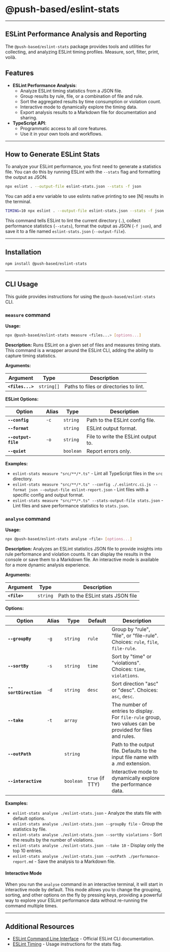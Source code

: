 # @push-based/eslint-stats

---

## ESLint Performance Analysis and Reporting

The `@push-based/eslint-stats` package provides tools and utilities for collecting, and analyzing ESLint timing profiles.
Measure, sort, filter, print, voilà.

## Features

- **ESLint Performance Analysis**:
  - Analyze ESLint timing statistics from a JSON file.
  - Group results by rule, file, or a combination of file and rule.
  - Sort the aggregated results by time consumption or violation count.
  - Interactive mode to dynamically explore the timing data.
  - Export analysis results to a Markdown file for documentation and sharing.
- **TypeScript API**:
  - Programmatic access to all core features.
  - Use it in your own tools and workflows.

---

## How to Generate ESLint Stats

To analyze your ESLint performance, you first need to generate a statistics file. You can do this by running ESLint with the `--stats` flag and formatting the output as JSON.

```bash
npx eslint . --output-file eslint-stats.json --stats -f json
```

You can add a env variable to use eslints native printing to see [N] results in the terminal.

```bash
TIMING=10 npx eslint . --output-file eslint-stats.json --stats -f json
```

This command tells ESLint to lint the current directory (`.`), collect performance statistics (`--stats`), format the output as JSON (`-f json`), and save it to a file named `eslint-stats.json`  (`--output-file`).

---

## Installation

```bash
npm install @push-based/eslint-stats
```

---

## CLI Usage

This guide provides instructions for using the `@push-based/eslint-stats` CLI.

### `measure` command

**Usage:**

```bash
npx @push-based/eslint-stats measure <files...> [options...]
```

**Description:**
Runs ESLint on a given set of files and measures timing stats. This command is a wrapper around the ESLint CLI, adding the ability to capture timing statistics.

**Arguments:**

| Argument | Type | Description |
| --- | --- | --- |
| **`<files...>`** | `string[]` | Paths to files or directories to lint. |

**ESLint Options:**

| Option | Alias | Type | Description |
| --- | --- | --- | --- |
| **`--config`** | `-c` | `string` | Path to the ESLint config file. |
| **`--format`** | | `string` | ESLint output format. |
| **`--output-file`** | `-o` | `string` | File to write the ESLint output to. |
| **`--quiet`** | | `boolean` | Report errors only. |

**Examples:**

- `eslint-stats measure "src/**/*.ts"` - Lint all TypeScript files in the `src` directory.
- `eslint-stats measure "src/**/*.ts" --config ./.eslintrc.ci.js --format json --output-file eslint-report.json` - Lint files with a specific config and output format.
- `eslint-stats measure "src/**/*.ts" --stats-output-file stats.json` - Lint files and save performance statistics to `stats.json`.

### `analyse` command

**Usage:**

```bash
npx @push-based/eslint-stats analyse <file> [options...]
```

**Description:**
Analyzes an ESLint statistics JSON file to provide insights into rule performance and violation counts. It can display the results in the console or save them to a Markdown file. An interactive mode is available for a more dynamic analysis experience.

**Arguments:**

| Argument   | Type     | Description                            |
| ---------- | -------- | -------------------------------------- |
| **`<file>`** | `string` | Path to the ESLint stats JSON file     |

**Options:**

| Option | Alias | Type | Default | Description |
|-------------------------|-----------|-----------|----------------|------------------------------------------------------------------------------------------------------------------|
| **`--groupBy`** | `-g` | `string` | `rule` | Group by "rule", "file", or "file-rule". Choices: `rule`, `file`, `file-rule`. |
| **`--sortBy`** | `-s`| `string` | `time`| Sort by "time" or "violations". Choices: `time`, `violations`. |
| **`--sortDirection`** | `-d` | `string` | `desc` | Sort direction "asc" or "desc". Choices: `asc`, `desc`. |
| **`--take`** | `-t` | `array` | | The number of entries to display. For `file-rule` group, two values can be provided for files and rules. |
| **`--outPath`** | | `string` | | Path to the output file. Defaults to the input file name with a .md extension. |
| **`--interactive`** | | `boolean` | `true` (if TTY) | Interactive mode to dynamically explore the performance data. |

**Examples:**

- `eslint-stats analyse ./eslint-stats.json` - Analyze the stats file with default options.
- `eslint-stats analyse ./eslint-stats.json --groupBy file` - Group the statistics by file.
- `eslint-stats analyse ./eslint-stats.json --sortBy violations` - Sort the results by the number of violations.
- `eslint-stats analyse ./eslint-stats.json --take 10` - Display only the top 10 entries.
- `eslint-stats analyse ./eslint-stats.json --outPath ./performance-report.md` - Save the analysis to a Markdown file.

#### Interactive Mode

When you run the `analyse` command in an interactive terminal, it will start in interactive mode by default. This mode allows you to change the grouping, sorting, and other options on the fly by pressing keys, providing a powerful way to explore your ESLint performance data without re-running the command multiple times.

---

## Additional Resources

- [ESLint Command Line Interface](https://eslint.org/docs/latest/use/command-line-interface) - Official ESLint CLI documentation.
- [ESLint Timing](https://eslint.org/docs/latest/extend/stats#enable-stats-collection) - Usage instructions for the stats flag.
